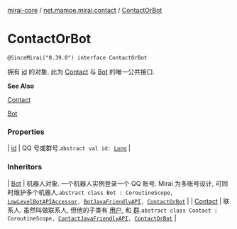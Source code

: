 [mirai-core](../../index.md) / [net.mamoe.mirai.contact](../index.md) / [ContactOrBot](./index.md)

# ContactOrBot

`@SinceMirai("0.39.0") interface ContactOrBot`

拥有 [id](id.md) 的对象.
此为 [Contact](../-contact/index.md) 与 [Bot](../../net.mamoe.mirai/-bot/index.md) 的唯一公共接口.

**See Also**

[Contact](../-contact/index.md)

[Bot](../../net.mamoe.mirai/-bot/index.md)

### Properties

| [id](id.md) | QQ 号或群号.`abstract val id: `[`Long`](https://kotlinlang.org/api/latest/jvm/stdlib/kotlin/-long/index.html) |

### Inheritors

| [Bot](../../net.mamoe.mirai/-bot/index.md) | 机器人对象. 一个机器人实例登录一个 QQ 账号. Mirai 为多账号设计, 可同时维护多个机器人.`abstract class Bot : CoroutineScope, `[`LowLevelBotAPIAccessor`](../../net.mamoe.mirai/-low-level-bot-a-p-i-accessor/index.md)`, `[`BotJavaFriendlyAPI`](../../net.mamoe.mirai/-bot-java-friendly-a-p-i/index.md)`, `[`ContactOrBot`](./index.md) |
| [Contact](../-contact/index.md) | 联系人. 虽然叫做联系人, 但他的子类有 [用户](../-user/index.md), 和 [群](../-group/index.md).`abstract class Contact : CoroutineScope, `[`ContactJavaFriendlyAPI`](../-contact-java-friendly-a-p-i/index.md)`, `[`ContactOrBot`](./index.md) |

